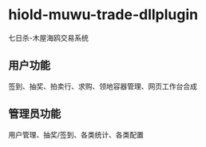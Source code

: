 # hiold-muwu-trade-dllplugin
七日杀-木屋海鸥交易系统

## 用户功能
签到、抽奖、拍卖行、求购、领地容器管理、网页工作台合成

## 管理员功能
用户管理、抽奖/签到、各类统计、各类配置
